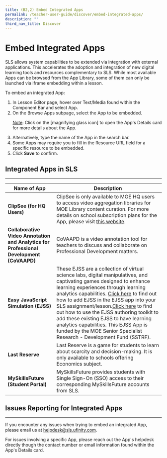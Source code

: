 ```yaml
---
title: (B2,2) Embed Integrated Apps
permalink: /teacher-user-guide/discover/embed-integrated-apps/
description: ""
third_nav_title: Discover
---
```

<h1 class="page-title">Embed Integrated Apps</h1>
           
<p>SLS allows system capabilities to be extended via integration with external applications. This accelerates the adoption and integration of new digital learning tools and resources complementary to SLS. While most available Apps can be browsed from the App Library, some of them can only be launched via iframe embedding within a lesson.</p>

<p>To embed an integrated App:</p>
 <ol>
  <li>In Lesson Editor page, hover over Text/Media found within the Component Bar and select App.</li>
  <li>On the Browse Apps subpage, select the App to be embedded.</li>
    <p><u>Note</u>: Click on the [magnifying glass icon] to open the App's Details card for more details about the App.</p>
  <li>Alternatively, type the name of the App in the search bar.</li>
  <li>Some Apps may require you to fill in the Resource URL field for a specific resource to be embedded.</li>
  <li>Click <strong>Save</strong> to confirm.</li>
</ol>
<!--
<a href="/images/2Teacher/D-Whitelisted.png" target="_blank"><img src="/images/2Teacher/D-Whitelisted.png" alt="Whitelisted"></a>
-->

<h2>Integrated Apps in SLS</h2>
<hr>
<table>
<thead>
<tr>
<th>Name of App</th>
<th>Description</th>
</tr>
</thead>
<tbody>
<tr>
</tr>
        <tr><td><strong>ClipSee (for HQ Users)</strong></td>
								<td>ClipSee is only available to MOE HQ users to access video aggregation libraries for MOE Library content curation. For more details on school subscription plans for the App, please visit <a target="_blank" href="https://www.boclips.com/boclips-packages">this website</a>.</td></tr>
			   <tr><td><strong>Collaborative Video Annotation and Analytics for Professional Development (CoVAAPD)</strong></td>
								<td>CoVAAPD is a video annotation tool for teachers to discuss and collaborate on Professional Development matters.</td></tr>
			   <tr><td><strong>Easy JavaScript Simulation (EJSS)</strong></td>
								<td>These EJSS are a collection of virtual science labs, digital manipulatives, and captivating games designed to enhance learning experiences through learning analytics capabilities. <a target="_blank" href="https://weelookang.blogspot.com/2023/08/teacher-flow-1-how-to-add-ejss.html">Click here</a> to find out how to add EJSS in the EJSS app into your SLS assignment/lesson.<a target="_blank" href="https://weelookang.blogspot.com/2023/08/teacher-flow-1-how-to-add-ejss.html">Click here</a> to find out how to use the EJSS authoring toolkit to add these existing EJSS to have learning analytics capabilities. This EJSS App is funded by the MOE Senior Specialist Research - Development Fund (SSTRF).</td></tr>
		     <tr><td><strong>Last Reserve</strong></td>
								<td>Last Reserve is a game for students to learn about scarcity and decision-making. It is only available to schools offering Economics subject.</td></tr>
	       <tr><td><strong>MySkillsFuture (Student Portal)</strong></td>
								<td>MySkillsFuture provides students with Single Sign-On (SSO) access to their corresponding MySkillsFuture accounts from SLS.</td></tr>
</tbody>
</table>
	
<h2 class="section-title">Issues Reporting for Integrated Apps</h2>
<hr>
<p>If you encounter any issues when trying to embed an integrated App, please&nbsp;email us&nbsp;at <a href="mailto:helpdesk@sls.ufinity.com">helpdesk@sls.ufinity.com</a>.</p>
<p>For issues involving a specific App, please reach out the App's helpdesk directly though the contact number or email information found within the App's Details card.</p>